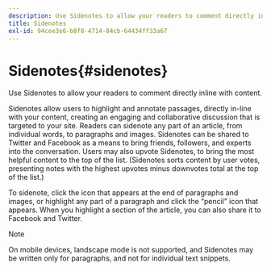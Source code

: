 ```yaml
---
description: Use Sidenotes to allow your readers to comment directly inline with content.
title: Sidenotes
exl-id: 94cee3e6-b8f8-4714-84cb-64434ff33a67
---
```

# Sidenotes{#sidenotes}

Use Sidenotes to allow your readers to comment directly inline with content.

Sidenotes allow users to highlight and annotate passages, directly in-line with your content, creating an engaging and collaborative discussion that is targeted to your site. Readers can sidenote any part of an article, from individual words, to paragraphs and images. Sidenotes can be shared to Twitter and Facebook as a means to bring friends, followers, and experts into the conversation. Users may also upvote Sidenotes, to bring the most helpful content to the top of the list. (Sidenotes sorts content by user votes, presenting notes with the highest upvotes minus downvotes total at the top of the list.)

To sidenote, click the icon that appears at the end of paragraphs and images, or highlight any part of a paragraph and click the “pencil” icon that appears. When you highlight a section of the article, you can also share it to Facebook and Twitter.

>[!NOTE]
>
>On mobile devices, landscape mode is not supported, and Sidenotes may be written only for paragraphs, and not for individual text snippets.
